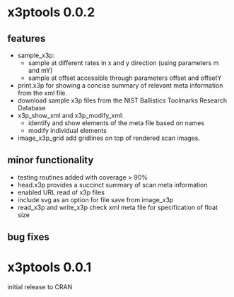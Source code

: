 # x3ptools 0.0.2

## features

- sample_x3p: 
    - sample at different rates in x and y direction (using parameters m and mY)
    - sample at offset accessible through parameters offset and offsetY
- print.x3p for showing a concise summary of relevant meta information from the xml file. 
- download sample x3p files from the NIST Ballistics Toolmarks Research Database
- x3p_show_xml and x3p_modify_xml:
    - identify and show elements of the meta file based on names
    - modify individual elements
- image_x3p_grid add gridlines on top of rendered scan images.    

## minor functionality 

- testing routines added with coverage > 90%
- head.x3p provides a succinct summary of scan meta information
- enabled URL read of x3p files
- include svg as an option for file save from image_x3p
- read_x3p and write_x3p check xml meta file for specification of float size

## bug fixes

# x3ptools 0.0.1

initial release to CRAN
